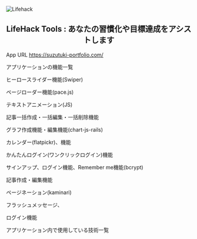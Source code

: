 ![Lifehack](https://user-images.githubusercontent.com/61527476/113125422-89647300-9251-11eb-8811-a81b9d310f9a.png)

<h2 align="center">LifeHack Tools : あなたの習慣化や目標達成をアシストします</h2>

App URL https://suzutuki-portfolio.com/

アプリケーションの機能一覧

ヒーロースライダー機能(Swiper)

ページローダー機能(pace.js)

テキストアニメーション(JS)

記事一括作成・一括編集・一括削除機能

グラフ作成機能・編集機能(chart-js-rails)

カレンダー(flatpickr)、機能

かんたんログイン(ワンクリックログイン)機能

サインアップ、ログイン機能、Remember me機能(bcrypt)

記事作成・編集機能

ページネーション(kaminari)

フラッシュメッセージ、

ログイン機能

アプリケーション内で使用している技術一覧

